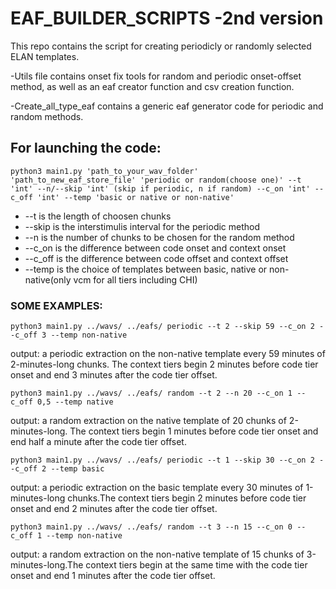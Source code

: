 # EAF_BUILDER_SCRIPTS -2nd version

This repo contains the script for creating periodicly or randomly selected ELAN templates.

-Utils file contains onset fix tools for random and periodic onset-offset method, as well as an eaf creator function and csv creation function.

-Create_all_type_eaf contains a generic eaf generator code for periodic and random methods.

## For launching the code:

	python3 main1.py 'path_to_your_wav_folder' 'path_to_new_eaf_store_file' 'periodic or random(choose one)' --t 'int' --n/--skip 'int' (skip if periodic, n if random) --c_on 'int' --c_off 'int' --temp 'basic or native or non-native'

* --t is the length of choosen chunks
* --skip is the interstimulis interval for the periodic method
* --n is the number of chunks to be chosen for the random method
* --c_on is the difference between code onset and context onset
* --c_off is the difference between code offset and context offset
* --temp is the choice of templates between basic, native or non-native(only vcm for all tiers including CHI)

### SOME EXAMPLES:

	python3 main1.py ../wavs/ ../eafs/ periodic --t 2 --skip 59 --c_on 2 --c_off 3 --temp non-native
output: a periodic extraction on the non-native template every 59 minutes of 2-minutes-long chunks. The context tiers begin 2 minutes before code tier onset and end 3 minutes after the code tier offset.

	python3 main1.py ../wavs/ ../eafs/ random --t 2 --n 20 --c_on 1 --c_off 0,5 --temp native
output: a random extraction on the native template of 20 chunks of 2-minutes-long. The context tiers begin 1 minutes before code tier onset and end half a minute after the code tier offset.

	python3 main1.py ../wavs/ ../eafs/ periodic --t 1 --skip 30 --c_on 2 --c_off 2 --temp basic
output: a periodic extraction on the basic template every 30 minutes of 1-minutes-long chunks.The context tiers begin 2 minutes before code tier onset and end 2 minutes after the code tier offset.

	python3 main1.py ../wavs/ ../eafs/ random --t 3 --n 15 --c_on 0 --c_off 1 --temp non-native
output: a random extraction on the non-native template of 15 chunks of 3-minutes-long.The context tiers begin at the same time with the code tier onset and end 1 minutes after the code tier offset.
